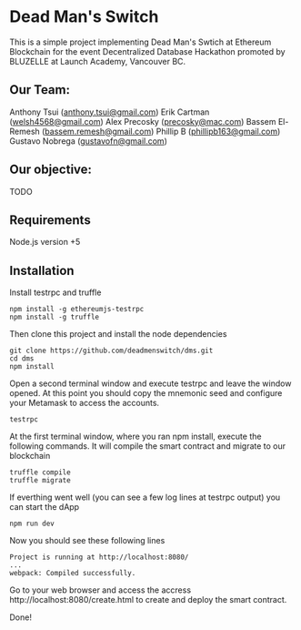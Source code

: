 # Dead Man's Switch

This is a simple project implementing Dead Man's Swtich at Ethereum Blockchain for the event Decentralized Database Hackathon promoted by BLUZELLE at Launch Academy, Vancouver BC.

## Our Team:

Anthony Tsui (anthony.tsui@gmail.com)
Erik Cartman (welsh4568@gmail.com)
Alex Precosky (precosky@mac.com)
Bassem El-Remesh (bassem.remesh@gmail.com)
Phillip B (phillipb163@gmail.com)
Gustavo Nobrega (gustavofn@gmail.com)

## Our objective:

TODO

## Requirements

Node.js version +5

## Installation

Install testrpc and truffle
```
npm install -g ethereumjs-testrpc
npm install -g truffle
```

Then clone this project and install the node dependencies
```
git clone https://github.com/deadmenswitch/dms.git
cd dms
npm install
```

Open a second terminal window and execute testrpc and leave the window opened. At this point you should copy the mnemonic seed and configure your Metamask to access the accounts.
```
testrpc
```

At the first terminal window, where you ran npm install, execute the following commands. It will compile the smart contract and migrate to our blockchain
```
truffle compile
truffle migrate
```

If everthing went well (you can see a few log lines at testrpc output) you can start the dApp
```
npm run dev
```

Now you should see these following lines
```
Project is running at http://localhost:8080/
...
webpack: Compiled successfully.
```

Go to your web browser and access the accress http://localhost:8080/create.html to create and deploy the smart contract.
 
Done!
